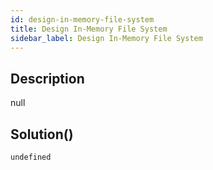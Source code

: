 ```yaml
---
id: design-in-memory-file-system
title: Design In-Memory File System
sidebar_label: Design In-Memory File System
---
```

## Description
<div class="description">
null
</div>

## Solution()
```
undefined
```